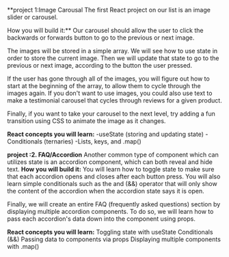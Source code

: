 **project 1:Image Carousal 
The first React project on our list is an image slider or carousel.

How you will build it:**
Our carousel should allow the user to click the backwards or forwards button to go to the previous or next image.

The images will be stored in a simple array. We will see how to use state in order to store the current image. Then we will update that state to go to the previous or next image, according to the button the user pressed.

If the user has gone through all of the images, you will figure out how to start at the beginning of the array, to allow them to cycle through the images again. If you don't want to use images, you could also use text to make a testimonial carousel that cycles through reviews for a given product.

Finally, if you want to take your carousel to the next level, try adding a fun transition using CSS to animate the image as it changes.

**React concepts you will learn:**
-useState (storing and updating state)
-Conditionals (ternaries)
-Lists, keys, and .map()

**project :2. FAQ/Accordion**
Another common type of component which can utilizes state is an accordion component, which can both reveal and hide text.
**How you will build it:**
You will learn how to toggle state to make sure that each accordion opens and closes after each button press. You will also learn simple conditionals such as the and (&&) operator that will only show the content of the accordion when the accordion state says it is open.

Finally, we will create an entire FAQ (frequently asked questions) section by displaying multiple accordion components. To do so, we will learn how to pass each accordion's data down into the component using props.

**React concepts you will learn:**
Toggling state with useState
Conditionals (&&)
Passing data to components via props
Displaying multiple components with .map()
